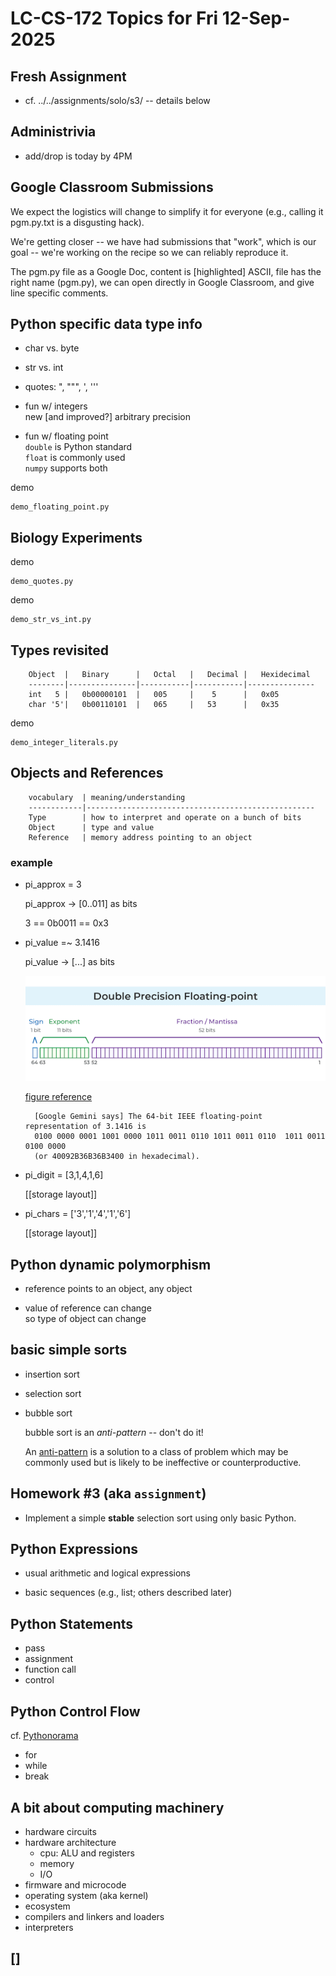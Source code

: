 # LC-CS-172 Topics for Fri 12-Sep-2025

## Fresh Assignment

* cf. ../../assignments/solo/s3/ -- details below

## Administrivia

* add/drop is today by 4PM

## Google Classroom Submissions

We expect the logistics will change to simplify it for everyone
(e.g., calling it pgm.py.txt is a disgusting hack).

We're getting closer -- we have had submissions that "work", which is
our goal -- we're working on the recipe so we can reliably reproduce it.

The pgm.py file as a Google Doc, content is [highlighted] ASCII, file
has the right name (pgm.py), we can open directly in Google Classroom,
and give line specific comments.

## Python specific data type info

- char vs. byte

- str vs. int

- quotes: ", """, ', '''

- fun w/ integers  
  new [and improved?] arbitrary precision

- fun w/ floating point  
  `double` is Python standard  
  `float` is commonly used  
  `numpy` supports both

demo

	demo_floating_point.py

## Biology Experiments

demo

    demo_quotes.py
demo

    demo_str_vs_int.py

## Types revisited

		Object	|	Binary		| 	Octal	| 	Decimal	| 	Hexidecimal
		--------|---------------|-----------|-----------|---------------
		int   5	|	0b00000101	|	005		|	 5		|	0x05		
		char '5'|	0b00110101	|	065		|	53		|	0x35
demo

    demo_integer_literals.py

## Objects and References

		vocabulary  | meaning/understanding
		------------|---------------------------------------------------
		Type		| how to interpret and operate on a bunch of bits
		Object 		| type and value	
		Reference	| memory address pointing to an object

### example

* pi_approx = 3

	pi_approx -> [0..011] as bits

	3 == 0b0011 == 0x3

* pi_value =~ 3.1416

	pi_value -> [...] as bits

    ![IEEE 754 64-bit format](IEEE_64bit_floating_point.png)

    [figure reference](https://www.lorric.com/en/Articles/flowmeter-technology/flowmeter-technology/floating-point)

		[Google Gemini says] The 64-bit IEEE floating-point representation of 3.1416 is
		0100 0000 0001 1001 0000 1011 0011 0110 1011 0011 0110  1011 0011 0100 0000
		(or 40092B36B36B3400 in hexadecimal).

* pi_digit = [3,1,4,1,6]

    [[storage layout]]

* pi_chars = ['3','1','4','1','6']

    [[storage layout]]

## Python dynamic polymorphism

* reference points to an object, any object

* value of reference can change  
  so type of object can change

## basic simple sorts

* insertion sort

* selection sort

* bubble sort

  bubble sort is an *anti-pattern* -- don't do it!

    An [anti-pattern](https://en.wikipedia.org/wiki/Anti-pattern) is a
    solution to a class of problem which may be commonly used but is
    likely to be ineffective or counterproductive.

## Homework #3 (aka `assignment`)

* Implement a simple **stable** selection sort using only basic Python.

## Python Expressions

* usual arithmetic and logical expressions

* basic sequences (e.g., list; others described later)

## Python Statements

* pass
* assignment
* function call
* control

## Python Control Flow

cf. [Pythonorama](https://github.com/alainkaegi/pythonorama/blob/main/control_structures/loops.md)

* for
* while
* break

## A bit about computing machinery

* hardware circuits
* hardware architecture
  - cpu: ALU and registers
  - memory
  - I/O
* firmware and microcode
* operating system (aka kernel)
* ecosystem
* compilers and linkers and loaders
* interpreters

## []
